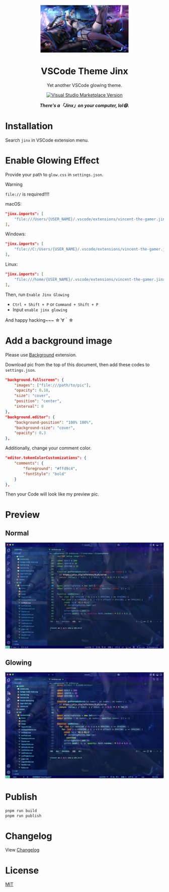 <div align="center">
    <img src="./.github/jinx.jpg" style="width: 280px; height: 150px;"/>
</div>
<h1 align="center">VSCode Theme Jinx</h1>
<p align="center">Yet another VSCode glowing theme.</p>

<p align="center">
<a href="https://marketplace.visualstudio.com/items?itemName=vincent-the-gamer.jinx" target="__blank"><img src="https://img.shields.io/visual-studio-marketplace/v/vincent-the-gamer.jinx.svg?color=4d9375&amp;label=Marketplace&logo=visual-studio-code" alt="Visual Studio Marketplace Version" /></a>
</p>

<p align="center">
    <b><i>There's a「Jinx」on your computer, lol😄.</i></b>
</p>

# Installation

Search `jinx` in VSCode extension menu.

# Enable Glowing Effect

Provide your path to `glow.css` in `settings.json`.

> [!WARNING]
> `file://` is required!!!!

macOS:

```json
"jinx.imports": [
    "file:///Users/{USER_NAME}/.vscode/extensions/vincent-the-gamer.jinx-{plugin-version}/glow.css"
],
```

Windows: 
```json
"jinx.imports": [
    "file://C:/Users/{USER_NAME}/.vscode/extensions/vincent-the-gamer.jinx-{plugin-version}/glow.css"
],
```

Linux:

```json
"jinx.imports": [
    "file:///home/{USER_NAME}/.vscode/extensions/vincent-the-gamer.jinx-{plugin-version}/glow.css"
],
```

Then, run `Enable Jinx Glowing`

- `Ctrl + Shift + P` or `Command + Shift + P`
- Input `enable jinx glowing`

And happy hacking~~~ ☆´∀｀☆

# Add a background image

Please use [Background](https://github.com/shalldie/vscode-background) extension.

Download pic from the top of this document, then add these codes to `settings.json`.
```json
"background.fullscreen": {
    "images": ["file:///path/to/pic"],
    "opacity": 0.18,
    "size": "cover",
    "position": "center",
    "interval": 0
},
"background.editor": {
    "background-position": "100% 100%",
    "background-size": "cover",
    "opacity": 0.3
},
```

Additionally, change your comment color.
```json
"editor.tokenColorCustomizations": {
    "comments": {
        "foreground": "#ffd9c4",
        "fontStyle": "bold"
    }
},
```

Then your Code will look like my preview pic.


# Preview

## Normal
![theme](./.github/theme.png)

## Glowing
![glowing](./.github/glowing.png)

# Publish
```shell
pnpm run build
pnpm run publish
```

# Changelog
View [Changelog](./CHANGELOG.md)

# License
[MIT](./LICENSE)
